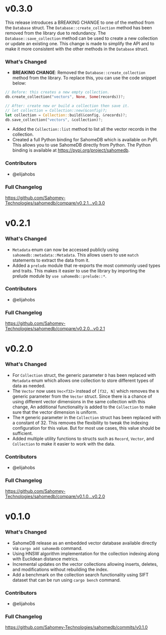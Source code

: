 # v0.3.0

This release introduces a BREAKING CHANGE to one of the method from the `Database` struct. The `Database::create_collection` method has been removed from the library due to redundancy. The `Database::save_collection` method can be used to create a new collection or update an existing one. This change is made to simplify the API and to make it more consistent with the other methods in the `Database` struct.

### What's Changed

- **BREAKING CHANGE**: Removed the `Database::create_collection` method from the library. To replace this, you can use the code snippet below:

```rs
// Before: this creates a new empty collection.
db.create_collection("vectors", None, Some(records))?;

// After: create new or build a collection then save it.
// let collection = Collection::new(&config)?;
let collection = Collection::build(&config, &records)?;
db.save_collection("vectors", &collection)?;
```

- Added the `Collection::list` method to list all the vector records in the collection.
- Created a full Python binding for SahomeDB which is available on PyPI. This allows you to use SahomeDB directly from Python. The Python binding is available at https://pypi.org/project/sahomedb.

### Contributors

- @elijahobs

### Full Changelog

https://github.com/Sahomey-Technologies/sahomedb/compare/v0.2.1...v0.3.0

# v0.2.1

### What's Changed

- `Metadata` enum can now be accessed publicly using `sahomedb::metadata::Metadata`. This allows users to use `match` statements to extract the data from it.
- Added a `prelude` module that re-exports the most commonly used types and traits. This makes it easier to use the library by importing the prelude module by `use sahomedb::prelude::*`.

### Contributors

- @elijahobs

### Full Changelog

https://github.com/Sahomey-Technologies/sahomedb/compare/v0.2.0...v0.2.1

# v0.2.0

### What's Changed

- For `Collection` struct, the generic parameter `D` has been replaced with `Metadata` enum which allows one collection to store different types of data as needed.
- The `Vector` now uses `Vec<f32>` instead of `[f32, N]` which removes the `N` generic parameter from the `Vector` struct. Since there is a chance of using different vector dimensions in the same collection with this change, An additional functionality is added to the `Collection` to make sure that the vector dimension is uniform.
- The `M` generic parameter in the `Collection` struct has been replaced with a constant of 32. This removes the flexibility to tweak the indexing configuration for this value. But for most use cases, this value should be sufficient.
- Added multiple utility functions to structs such as `Record`, `Vector`, and `Collection` to make it easier to work with the data.

### Contributors

- @elijahobs

### Full Changelog

https://github.com/Sahomey-Technologies/sahomedb/compare/v0.1.0...v0.2.0

# v0.1.0

### What's Changed

- SahomeDB release as an embedded vector database available directly via `cargo add sahomedb` command.
- Using HNSW algorithm implementation for the collection indexing along with Euclidean distance metrics.
- Incremental updates on the vector collections allowing inserts, deletes, and modifications without rebuilding the index.
- Add a benchmark on the collection search functionality using SIFT dataset that can be run using `cargo bench` command.

### Contributors

- @elijahobs

### Full Changelog

https://github.com/Sahomey-Technologies/sahomedb/commits/v0.1.0